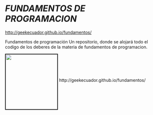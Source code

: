 *****FUNDAMENTOS DE PROGRAMACION*****
====================
http://geekecuador.github.io/fundamentos/

Fundamentos de programación
Un repositorio, donde se alojará todo el codigo de los deberes de la materia de fundamentos de programacion.
 

<img src="http://360.espe.edu.ec/images/Logo%20ESPE.png" WIDTH=170 HEIGHT=180 BORDER=2  align=middle>
http://geekecuador.github.io/fundamentos/
